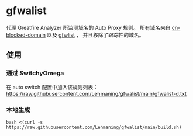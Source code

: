 # gfwalist
代理 Greatfire Analyzer 所监测域名的 Auto Proxy 规则。
所有域名来自 [cn-blocked-domain](https://github.com/Loyalsoldier/cn-blocked-domain/releases/tag/202107222004) 以及 [gfwlist](https://github.com/gfwlist/gfwlist) ，
并且移除了跟踪性的域名。

## 使用
### 通过 SwitchyOmega
在 auto switch 配置中加入该规则列表：https://raw.githubusercontent.com/Lehmaning/gfwalist/main/gfwalist-d.txt

### 本地生成
```shell
bash <(curl -s https://raw.githubusercontent.com/Lehmaning/gfwalist/main/build.sh)
```

